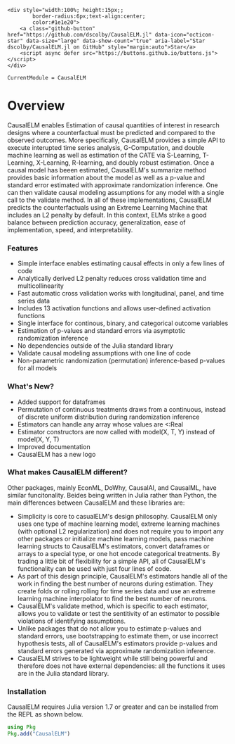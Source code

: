 ```@raw html
<div style="width:100%; height:15px;;
        border-radius:6px;text-align:center;
        color:#1e1e20">
    <a class="github-button" href="https://github.com/dscolby/CausalELM.jl" data-icon="octicon-star" data-size="large" data-show-count="true" aria-label="Star dscolby/CausalELM.jl on GitHub" style="margin:auto">Star</a>
    <script async defer src="https://buttons.github.io/buttons.js"></script>
</div>
```

```@meta
CurrentModule = CausalELM
```

# Overview

CausalELM enables Estimation of causal quantities of interest in research designs where a 
counterfactual must be predicted and compared to the observed outcomes. More specifically, 
CausalELM provides a simple API to execute interupted time series analysis, G-Computation, 
and double machine learning as well as estimation of the CATE via S-Learning, T-Learning, 
X-Learning, R-learning, and doubly robust estimation. Once a causal model has beeen estimated, 
CausalELM's summarize method provides basic information about the model as well as a p-value 
and standard error estimated with approximate randomization inference. One can then validate 
causal modeling assumptions for any model with a single call to the validate method. In all 
of these implementations, CausalELM predicts the counterfactuals using an Extreme Learning 
Machine that includes an L2 penalty by default. In this context, ELMs strike a good balance 
between prediction accuracy, generalization, ease of implementation, speed, and 
interpretability. 

### Features
*   Simple interface enables estimating causal effects in only a few lines of code
*   Analytically derived L2 penalty reduces cross validation time and multicollinearity
*   Fast automatic cross validation works with longitudinal, panel, and time series data
*   Includes 13 activation functions and allows user-defined activation functions
*   Single interface for continous, binary, and categorical outcome variables
*   Estimation of p-values and standard errors via asymptotic randomization inference
*   No dependencies outside of the Julia standard library
*   Validate causal modeling assumptions with one line of code
*   Non-parametric randomization (permutation) inference-based p-values for all models

### What's New?
*   Added support for dataframes
*   Permutation of continuous treatments draws from a continuous, instead of discrete uniform distribution
    during randomization inference
*   Estimators can handle any array whose values are <:Real
*   Estimator constructors are now called with model(X, T, Y) instead of model(X, Y, T)
*   Improved documentation
*   CausalELM has a new logo

### What makes CausalELM different?
Other packages, mainly EconML, DoWhy, CausalAI, and CausalML, have similar funcitonality. 
Beides being written in Julia rather than Python, the main differences between CausalELM and 
these libraries are:
*   Simplicity is core to casualELM's design philosophy. CausalELM only uses one type of
    machine learning model, extreme learning machines (with optional L2 regularization) and 
    does not require you to import any other packages or initialize machine learning models, 
    pass machine learning structs to CausalELM's estimators, convert dataframes or arrays to 
    a special type, or one hot encode categorical treatments. By trading a little bit of 
    flexibility for a simple API, all of CausalELM's functionality can be used with just 
    four lines of code.
*   As part of this design principle, CausalELM's estimators handle all of the work in 
    finding the best number of neurons during estimation. They create folds or rolling 
    rolling for time series data and use an extreme learning machine interpolator to find 
    the best number of neurons.
*   CausalELM's validate method, which is specific to each estimator, allows you to validate 
    or test the sentitivity of an estimator to possible violations of identifying assumptions.
*   Unlike packages that do not allow you to estimate p-values and standard errors, use 
    bootstrapping to estimate them, or use incorrect hypothesis tests, all of CausalELM's 
    estimators provide p-values and standard errors generated via approximate randomization 
    inference. 
*   CausalELM strives to be lightweight while still being powerful and therefore does not 
    have external dependencies: all the functions it uses are in the Julia standard library.

### Installation
CausalELM requires Julia version 1.7 or greater and can be installed from the REPL as shown 
below. 
```julia
using Pkg 
Pkg.add("CausalELM")
```
